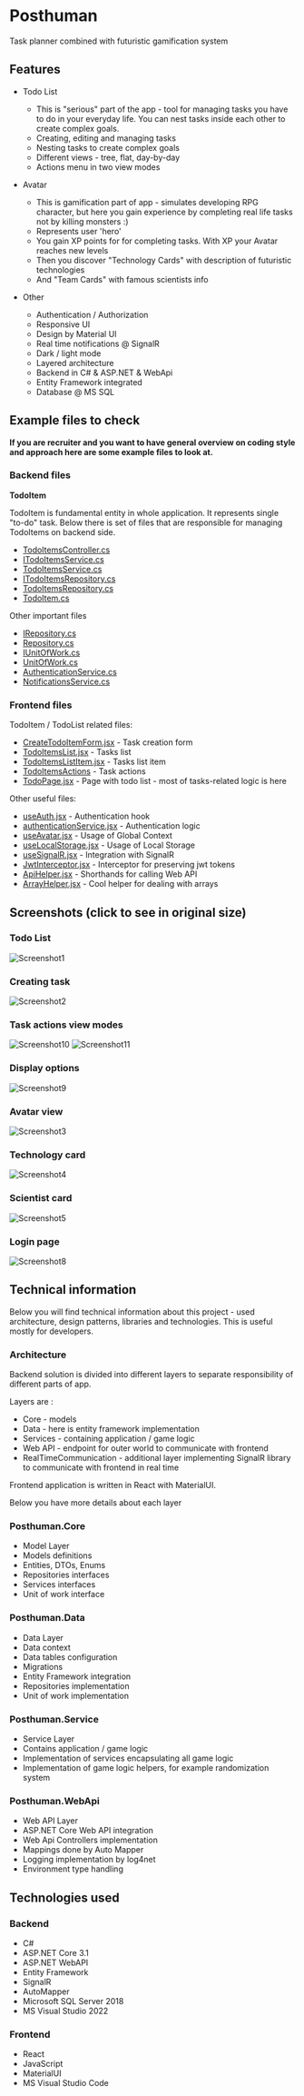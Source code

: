# Posthuman
Task planner combined with futuristic gamification system

## Features
- Todo List 
  - This is "serious" part of the app - tool for managing tasks you have to do in your everyday life. You can nest tasks inside each other to create complex goals. 
  - Creating, editing and managing tasks
  - Nesting tasks to create complex goals
  - Different views - tree, flat, day-by-day
  - Actions menu in two view modes
  
- Avatar
  - This is gamification part of app - simulates developing RPG character, but here you gain experience by completing real life tasks not by killing monsters :)
  - Represents user 'hero'
  - You gain XP points for for completing tasks. With XP your Avatar reaches new levels
  - Then you discover "Technology Cards" with description of futuristic technologies
  - And "Team Cards" with famous scientists info 

- Other
  - Authentication / Authorization
  - Responsive UI
  - Design by Material UI
  - Real time notifications @ SignalR
  - Dark / light mode
  - Layered architecture
  - Backend in C# & ASP.NET & WebApi
  - Entity Framework integrated
  - Database @ MS SQL 

## Example files to check 
**If you are recruiter and you want to have general overview on coding style and approach here are some example files to look at.**

### Backend files
**TodoItem** 

TodoItem is fundamental entity in whole application. It represents single "to-do" task. Below there is set of files that are responsible for managing TodoItems on backend side. 

- [TodoItemsController.cs](https://github.com/ArekWiacek/Posthuman/blob/master/Backend/Posthuman.WebApi/Controllers/TodoItemsController.cs)
- [ITodoItemsService.cs](https://github.com/ArekWiacek/Posthuman/blob/master/Backend/Posthuman.Core/Services/ITodoItemsService.cs)
- [TodoItemsService.cs](https://github.com/ArekWiacek/Posthuman/blob/master/Backend/Posthuman.Services/TodoItemsService.cs)
- [ITodoItemsRepository.cs](https://github.com/ArekWiacek/Posthuman/blob/master/Backend/Posthuman.Core/Repositories/ITodoItemsRepository.cs)
- [TodoItemsRepository.cs](https://github.com/ArekWiacek/Posthuman/blob/master/Backend/Posthuman.Data/Repositories/TodoItemsRepository.cs)
- [TodoItem.cs](https://github.com/ArekWiacek/Posthuman/blob/master/Backend/Posthuman.Core/Models/Entities/TodoItem.cs)

Other important files
- [IRepository.cs](https://github.com/ArekWiacek/Posthuman/blob/master/Backend/Posthuman.Core/Repositories/IRepository.cs)
- [Repository.cs](https://github.com/ArekWiacek/Posthuman/blob/master/Backend/Posthuman.Data/Repositories/Repository.cs)
- [IUnitOfWork.cs](https://github.com/ArekWiacek/Posthuman/blob/master/Backend/Posthuman.Core/IUnitOfWork.cs)
- [UnitOfWork.cs](https://github.com/ArekWiacek/Posthuman/blob/master/Backend/Posthuman.Data/UnitOfWork.cs)
- [AuthenticationService.cs](https://github.com/ArekWiacek/Posthuman/blob/master/Backend/Posthuman.Services/AuthenticationService.cs)
- [NotificationsService.cs](https://github.com/ArekWiacek/Posthuman/blob/master/Backend/Posthuman.Services/NotificationsService.cs)

### Frontend files
TodoItem / TodoList related files:
- [CreateTodoItemForm.jsx](https://github.com/ArekWiacek/Posthuman/blob/master/Frontend/src/components/TodoItem/Forms/CreateTodoItemForm.jsx) - Task creation form
- [TodoItemsList.jsx](https://github.com/ArekWiacek/Posthuman/blob/master/Frontend/src/components/TodoItem/TodoItemsList/TodoItemsList.jsx) - Tasks list
- [TodoItemsListItem.jsx](https://github.com/ArekWiacek/Posthuman/blob/master/Frontend/src/components/TodoItem/TodoItemsList/TodoItemsListItem.jsx) - Tasks list item
- [TodoItemsActions](https://github.com/ArekWiacek/Posthuman/tree/master/Frontend/src/components/TodoItem/Actions) - Task actions
- [TodoPage.jsx](https://github.com/ArekWiacek/Posthuman/blob/master/Frontend/src/Pages/TodoPage.jsx) - Page with todo list - most of tasks-related logic is here

Other useful files:
- [useAuth.jsx](https://github.com/ArekWiacek/Posthuman/blob/master/Frontend/src/Hooks/useAuth.jsx) - Authentication hook
- [authenticationService.jsx](https://github.com/ArekWiacek/Posthuman/blob/master/Frontend/src/Services/authenticationService.js) - Authentication logic
- [useAvatar.jsx](https://github.com/ArekWiacek/Posthuman/blob/master/Frontend/src/Hooks/useAvatar.jsx) - Usage of Global Context
- [useLocalStorage.jsx](https://github.com/ArekWiacek/Posthuman/blob/master/Frontend/src/Hooks/useLocalStorage.jsx) - Usage of Local Storage
- [useSignalR.jsx](https://github.com/ArekWiacek/Posthuman/blob/master/Frontend/src/Hooks/useSignalR.jsx) - Integration with SignalR
- [JwtInterceptor.jsx](https://github.com/ArekWiacek/Posthuman/blob/master/Frontend/src/Interceptors/JwtInterceptor.jsx) - Interceptor for preserving jwt tokens
- [ApiHelper.jsx](https://github.com/ArekWiacek/Posthuman/blob/master/Frontend/src/Utilities/ApiHelper.jsx) - Shorthands for calling Web API 
- [ArrayHelper.jsx](https://github.com/ArekWiacek/Posthuman/blob/master/Frontend/src/Utilities/ArrayHelper.js) - Cool helper for dealing with arrays


## Screenshots (click to see in original size) 

### Todo List
![Screenshot1](https://user-images.githubusercontent.com/10595928/157107573-4ac8352e-f748-439a-998d-302beced0a31.png)

### Creating task
![Screenshot2](https://user-images.githubusercontent.com/10595928/157107735-6b7b6294-8b7c-44c0-b57f-77486610f6a7.png)

### Task actions view modes
![Screenshot10](https://user-images.githubusercontent.com/10595928/157114498-839eb5a2-713c-41d8-9cdf-37d78a0d4367.png)
![Screenshot11](https://user-images.githubusercontent.com/10595928/157114510-5ea67fee-b709-4ead-b936-95234acf9a19.png)

### Display options
![Screenshot9](https://user-images.githubusercontent.com/10595928/157114544-1597e70c-599e-4144-a7ef-21ef21b37431.png)

### Avatar view
![Screenshot3](https://user-images.githubusercontent.com/10595928/157107785-fde5e64a-3409-44cc-b095-327cf8ae160e.png)

### Technology card
![Screenshot4](https://user-images.githubusercontent.com/10595928/157107820-5ee850a9-ded8-4578-b591-b44ea4ffb6f1.png)

### Scientist card
![Screenshot5](https://user-images.githubusercontent.com/10595928/157107843-05b347bd-b7f7-48a3-b8ee-efbbeade2867.png)

### Login page
![Screenshot8](https://user-images.githubusercontent.com/10595928/157114835-e5a2e5f1-4277-4f0a-962c-67b8dae62983.png)


## Technical information

Below you will find technical information about this project - used architecture, design patterns, libraries and technologies. This is useful mostly for developers.

### Architecture

Backend solution is divided into different layers to separate responsibility of different parts of app. 

Layers are : 
- Core - models
- Data - here is entity framework implementation
- Services - containing application / game logic 
- Web API - endpoint for outer world to communicate with frontend 
- RealTimeCommunication - additional layer implementing SignalR library to communicate with frontend in real time 

Frontend application is written in React with MaterialUI.

Below you have more details about each layer

### Posthuman.Core
* Model Layer
* Models definitions
* Entities, DTOs, Enums
* Repositories interfaces 
* Services interfaces
* Unit of work interface

### Posthuman.Data
* Data Layer
* Data context
* Data tables configuration
* Migrations
* Entity Framework integration
* Repositories implementation
* Unit of work implementation

### Posthuman.Service
* Service Layer
* Contains application / game logic
* Implementation of services encapsulating all game logic
* Implementation of game logic helpers, for example randomization system

### Posthuman.WebApi
* Web API Layer
* ASP.NET Core Web API integration
* Web Api Controllers implementation
* Mappings done by Auto Mapper
* Logging implementation by log4net
* Environment type handling

## Technologies used

### Backend
- C#
- ASP.NET Core 3.1
- ASP.NET WebAPI
- Entity Framework
- SignalR
- AutoMapper
- Microsoft SQL Server 2018
- MS Visual Studio 2022

### Frontend
- React
- JavaScript
- MaterialUI
- MS Visual Studio Code
